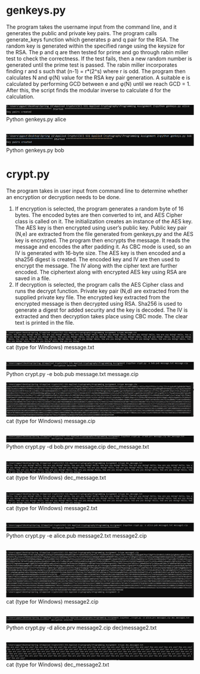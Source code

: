 # genkeys.py
  The program takes the username input from the command line, and it generates the public and private key pairs. The program calls generate_keys function which generates p and q pair for the RSA. The random key is generated within the specified range using the keysize for the RSA. The p and q are then tested for prime and go through rabin miller test to check the correctness. If the test fails, then a new random number is generated until the prime test is passed. The rabin miller incorporates finding r and s such that (n-1) = r*(2^s) where r is odd.
  The program then calculates N and φ(N) value for the RSA key pair generation. A suitable e is calculated by performing GCD between e and φ(N) until we reach GCD = 1. After this, the script finds the modular inverse to calculate d for the calculation.

![alt text](https://github.com/Prasoon04/CSCI-531-Applied-Cryptography/blob/main/Programming%20Assignment%202/Screenshot/1.png)
<br>
Python genkeys.py alice<br>
<br/>

![alt text](https://github.com/Prasoon04/CSCI-531-Applied-Cryptography/blob/main/Programming%20Assignment%202/Screenshot/2.png)<br>
Python genkeys.py bob

# crypt.py
The program takes in user input from command line to determine whether an encryption or decryption needs to be done.
1.	If encryption is selected, the program generates a random byte of 16 bytes. The encoded bytes are then converted to int, and AES Cipher class is called on it. The initialization creates an instance of the AES key. The AES key is then encrypted using user’s public key. Public key pair (N,e) are extracted from the file generated from genkeys,py and the AES key is encrypted. The program then encrypts the message. It reads the message and encodes the after padding it. As CBC mode is used, so an IV is generated with 16-byte size. The AES key is then encoded and a sha256 digest is created. The encoded key and IV are then used to encrypt the message. The IV along with the cipher text are further encoded. The ciphertext along with encrypted AES key using RSA are saved in a file.
2.	If decryption is selected, the program calls the AES Cipher class and runs the decrypt function. Private key pair (N,d) are extracted from the supplied private key file. The encrypted key extracted from the encrypted message is then decrypted using RSA. Sha256 is used to generate a digest for added security and the key is decoded. The IV is extracted and then decryption takes place using CBC mode. The clear text is printed in the file.<br>

![alt text](https://github.com/Prasoon04/CSCI-531-Applied-Cryptography/blob/main/Programming%20Assignment%202/Screenshot/3.png)<br>
cat (type for Windows) message.txt<br>
<br/>

![alt text](https://github.com/Prasoon04/CSCI-531-Applied-Cryptography/blob/main/Programming%20Assignment%202/Screenshot/4.png)<br> 
Python crypt.py -e bob.pub message.txt message.cip

![alt text](https://github.com/Prasoon04/CSCI-531-Applied-Cryptography/blob/main/Programming%20Assignment%202/Screenshot/5.png)<br>
cat (type for Windows) message.cip<br>
<br/>

![alt text](https://github.com/Prasoon04/CSCI-531-Applied-Cryptography/blob/main/Programming%20Assignment%202/Screenshot/6.png)<br>
Python crypt.py -d bob.prv message.cip dec_message.txt<br>
<br/>

![alt text](https://github.com/Prasoon04/CSCI-531-Applied-Cryptography/blob/main/Programming%20Assignment%202/Screenshot/7.png)<br>
cat (type for Windows) dec_message.txt<br>
<br/>

![alt text](https://github.com/Prasoon04/CSCI-531-Applied-Cryptography/blob/main/Programming%20Assignment%202/Screenshot/8.png)<br>
cat (type for Windows) message2.txt<br>
<br/>

![alt text](https://github.com/Prasoon04/CSCI-531-Applied-Cryptography/blob/main/Programming%20Assignment%202/Screenshot/9.png)<br>
Python crypt.py -e alice.pub message2.txt message2.cip<br>
<br/>

![alt text](https://github.com/Prasoon04/CSCI-531-Applied-Cryptography/blob/main/Programming%20Assignment%202/Screenshot/10.png)<br> 
cat (type for Windows) message2.cip<br>
<br/>

![alt text](https://github.com/Prasoon04/CSCI-531-Applied-Cryptography/blob/main/Programming%20Assignment%202/Screenshot/11.png)<br>
Python crypt.py -d alice.prv message2.cip dec)message2.txt<br>
<br/>

![alt text](https://github.com/Prasoon04/CSCI-531-Applied-Cryptography/blob/main/Programming%20Assignment%202/Screenshot/12.png)<br>
cat (type for Windows) dec_message2.txt



 


